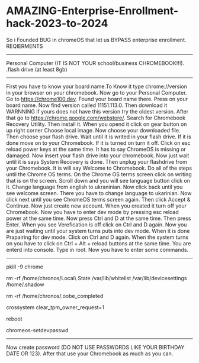 # AMAZING-Enterprise-Enrollment-hack-2023-to-2024
So i Founded BUG in chromeOS that let us BYPASS enterprise enrollment.
REQIERMENTS
________________________________________________________________
Personal Computer (IT IS NOT YOUR school/business CHROMEBOOK!!!).
.flash drive (at least 8gb)
________________________________________________________________
First you have to know your board name.To Know it type chrome://version in your browser on your chromebook.
Now go to your Personal Computer.
Go to https://chrome100.dev.
Found your board name there.
Press on your board name. 
Now find version called 11151.113.0.
Then download it
WARNNING if yours does not have this version try the oldest version.
After that go to https://chrome.google.com/webstore/.
Search for Chromebook Recovery Utility.
Then install it.
When you opend it click on gear button on up right corner
Choose local image.
Now choose your downloaded file. 
Then choose your flash drive.
Wait until it is writed in your flash drive.
If it is done move on to your Chromebook.
If it is turned on turn it off.
Click on esc reload power keys at the same time.
It has to say ChromeOS is missing or damaged.
Now insert your flash drive into your chromebook.
Now just wait until it is says System Recovery is done.
Then unplug your flashdrive from your Chromebook.
It is will say Welcome to Chromebook.
Do all of the steps until the Chrome OS terms.
On the Chrome OS terms screen click on writing that is on the screen.
Scroll down and you will see language button click on it.
Change language from english to ukraninian.
Now click back until you see welcome screen.
There you have to change language to ukarinian.
Now click next until you see ChromeOS terms screen again.
Then click Accept & Continue.
Now just create new account.
When you created it turn off your Chromebook.
Now you have to enter dev mode by pressing esc reload power at the same time.
Now press Ctrl and D at the same time.
Then press Enter.
When you see Verefication is off click on Ctrl and D again. 
Now you are just waiting until your system turns puts into dev mode.
When it is done Prapairing for dev mode.
Click on Ctrl and D again.
When the system turns on you have to click on Ctrl + Alt + reload buttons at the same time.
You are enterd into console.
Type in root.
Now you have to enter some commands.
_______________________________________
pkill -9 chrome 

rm -rf /home/chronos/Local\ State /var/lib/whitelist /var/lib/devicesettings /home/.shadow



rm -rf /home/chronos/.oobe_completed



crossystem clear_tpm_owner_request=1


reboot

chromeos-setdevpasswd
_______________________________________
Now create password (DO NOT USE PASSWORDS LIKE YOUR BIRTHDAY DATE OR 123).
After that use your Chromebook as much as you can.
